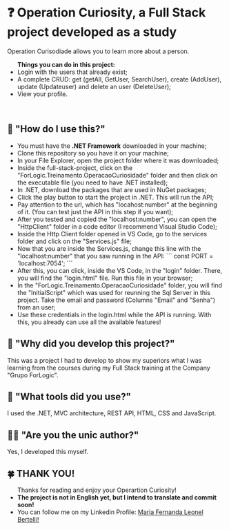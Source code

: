 # ❓ Operation Curiosity, a Full Stack project developed as a study 
Operation Curisodiade allows you to learn more about a person.

<ul> <b>Things you can do in this project: </b>
  <li> Login with the users that already exist; </li>
  <li> A complete CRUD: get (getAll, GetUser, SearchUser), create (AddUser), update (Updateuser) and delete an user (DeleteUser); </li>
  <li> View your profile. </li>
</ul>
<br>

## 👾 "How do I use this?" 
<ul>
  <li> You must have the <b>.NET Framework</b> downloaded in your machine; </li>
  <li> Clone this repository so you have it on your machine; </li>
  <li> In your File Explorer, open the project folder where it was downloaded; </li>
  <li> Inside the full-stack-project, click on the "ForLogic.Treinamento.OperacaoCuriosidade" folder and then click on the executable file (you need to have .NET installed); </li>
  <li> In .NET, download the packages that are used in NuGet packages; </li>
  <li> Click the play button to start the project in .NET. This will run the API; </li>
  <li> Pay attention to the url, which has "locahost:number" at the beginning of it. (You can test just the API in this step if you want);</li>
  <li> After you tested and copied the "localhost:number", you can open the "HttpClient" folder in a code editor (I recommend Visual Studio Code); </li>
  <li> Inside the Http Client folder opened in VS Code, go to the services folder and click on the "Services.js" file; </li>
  <li> Now that you are inside the Services.js, change this line with the "localhost:number" that you saw running in the API: 
  ``` const PORT = 'localhost:7054'; ```
  </li>
  <li> After this, you can click, inside the VS Code, in the "login" folder. There, you will find the "login.html" file. Run this file in your browser; </li>
  <li> In the "ForLogic.Treinamento.OperacaoCuriosidade" folder, you will find the "InitialScript" which was used for reunning the Sql Server in this project. Take the email and password (Columns "Email" and "Senha") from an user;</li>
  <li> Use these credentials in the login.html while the API is running. With this, you already can use all the available features! </li>
  
</ul>

## 🤔 "Why did you develop this project?" 
This was a project I had to develop to show my superiors what I was learning from the courses during my Full Stack training at the Company "Grupo ForLogic". 

## 🔧 "What tools did you use?"
I used the .NET, MVC architecture, REST API, HTML, CSS and JavaScript.  

## 👩‍💻 "Are you the unic author?" 
Yes, I developed this myself.

## 🍀 THANK YOU! 
<p> 
  <ul> Thanks for reading and enjoy your Operartion Curiosity!
    <li> <b>The project is not in English yet, but I intend to translate and commit soon!</b></li>
    <li> You can follow me on my Linkedin Profile: <a href = "https://www.linkedin.com/in/maria-fernanda-leonel-bertelli-252480257"> Maria Fernanda Leonel Bertelli! </a> </li>
  </ul>
</p>
